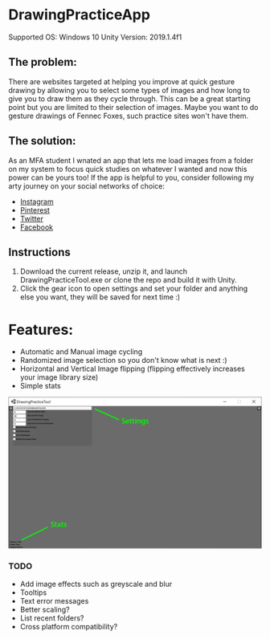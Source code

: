 # DrawingPracticeApp
Supported OS: Windows 10
Unity Version: 2019.1.4f1

## The problem:
There are websites targeted at helping you improve at quick gesture drawing by allowing you to select some types of images and how long to give you to draw them as they cycle through. This can be a great starting point but you are limited to their selection of images. Maybe you want to do gesture drawings of Fennec Foxes, such practice sites won't have them.

## The solution:
As an MFA student I wnated an app that lets me load images from a folder on my system to focus quick studies on whatever I wanted and now this power can be yours too! If the app is helpful to you, consider following my arty journey on your social networks of choice:
* [Instagram](https://www.instagram.com/ProMorearty)
* [Pinterest](https://www.pinterest.com/ProMorearty/my-arty-journey/)
* [Twitter](https://www.twitter.com/ProMorearty)
* [Facebook](https://www.facebook.com/ProMorearty)

## Instructions
1) Download the current release, unzip it, and launch DrawingPracticeTool.exe or clone the repo and build it with Unity.
2) Click the gear icon to open settings and set your folder and anything else you want, they will be saved for next time :)

# Features:
- Automatic and Manual image cycling
- Randomized image selection so you don't know what is next :)
- Horizontal and Vertical Image flipping (flipping effectively increases your image library size)
- Simple stats

![alt text](Settings.png "Settings")

### TODO
* Add image effects such as greyscale and blur
* Tooltips
* Text error messages
* Better scaling?
* List recent folders?
* Cross platform compatibility?
